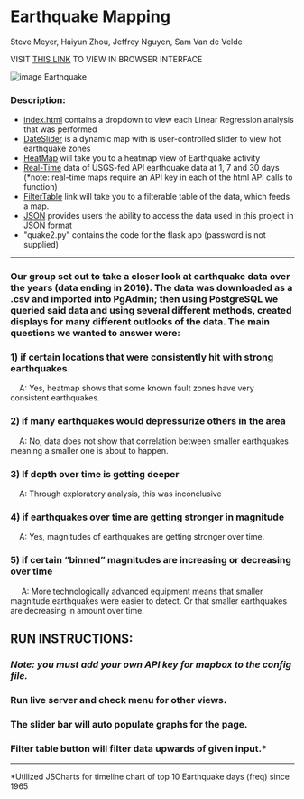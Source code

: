 
# Earthquake Mapping 

Steve Meyer, Haiyun Zhou, Jeffrey Nguyen, Sam Van de Velde

VISIT [THIS LINK](https://contourdesign.github.io/project-2/index.html) TO VIEW IN BROWSER INTERFACE

![image Earthquake](https://www.safetyandhealthmagazine.com/ext/resources/images/2021/03-mar/earthquakes.jpg?1613405082)

### Description:

- [index.html](https://contourdesign.github.io/project-2/index.html) contains a dropdown to view each Linear Regression analysis that was performed
- [DateSlider](https://contourdesign.github.io/project-2/samhtml/dateslider.html) is a dynamic map with is user-controlled slider to view hot earthquake zones
- [HeatMap](https://contourdesign.github.io/project-2/jeffreyhtml/index.html) will take you to a heatmap view of Earthquake activity
- [Real-Time](https://contourdesign.github.io/project-2/1day.html) data of USGS-fed API earthquake data at 1, 7 and 30 days (*note: real-time maps require an API key in each of the html API calls to function)
- [FilterTable](https://contourdesign.github.io/project-2/tinahtmlpushto/index.html) link will take you to a filterable table of the data, which feeds a map.
- [JSON](https://contourdesign.github.io/project-2/output2.json) provides users the ability to access the data used in this project in JSON format
- "quake2.py" contains the code for the flask app (password is not supplied)

---

### Our group set out to take a closer look at earthquake data over the years (data ending in 2016). The data was downloaded as a .csv and imported into PgAdmin; then using PostgreSQL we queried said data and using several different methods, created displays for many different outlooks of the data. The main questions we wanted to answer were:

### 1) if certain locations that were consistently hit with strong earthquakes
&nbsp;&nbsp;&nbsp;&nbsp;A: Yes, heatmap shows that some known fault zones have very consistent earthquakes. 

### 2) if many earthquakes would depressurize others in the area
&nbsp;&nbsp;&nbsp;&nbsp;A: No, data does not show that correlation between smaller earthquakes meaning a smaller one is about to happen.

### 3) If depth over time is getting deeper
&nbsp;&nbsp;&nbsp;&nbsp;A: Through exploratory analysis, this was inconclusive

### 4) if earthquakes over time are getting stronger in magnitude
&nbsp;&nbsp;&nbsp;&nbsp;A: Yes, magnitudes of earthquakes are getting stronger over time.

### 5) if certain “binned” magnitudes are increasing or decreasing over time
&nbsp;&nbsp;&nbsp;&nbsp; A: More technologically advanced equipment means that smaller magnitude earthquakes were easier to detect. Or that smaller earthquakes are decreasing in amount over time.

## RUN INSTRUCTIONS:

### *Note: you must add your own API key for mapbox to the config file.*

### Run live server and check menu for other views. 

### The slider bar will auto populate graphs for the page. 

### Filter table button will filter data upwards of given input.*  

***

*Utilized JSCharts for timeline chart of top 10 Earthquake days (freq) since 1965
